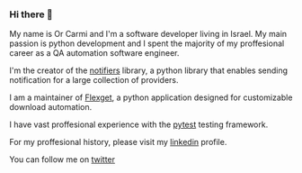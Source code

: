 ### Hi there 👋

My name is Or Carmi and I'm a software developer living in Israel. My main passion is python development and I spent the majority of my proffesional career as a QA automation software engineer. 

I'm the creator of the [notifiers](https://github.com/liiight/notifiers) library, a python library that enables sending notification for a large collection of providers.

I am a maintainer of [Flexget](https://flexget.com/), a python application designed for customizable download automation.

I have vast proffesional experience with the [pytest](https://docs.pytest.org/en/stable/) testing framework.

For my proffesional history, please visit my [linkedin](https://www.linkedin.com/in/orcarmi/) profile.

You can follow me on [twitter](https://twitter.com/liiight) 




<!--
**liiight/liiight** is a ✨ _special_ ✨ repository because its `README.md` (this file) appears on your GitHub profile.

Here are some ideas to get you started:

- 🔭 I’m currently working on ...
- 🌱 I’m currently learning ...
- 👯 I’m looking to collaborate on ...
- 🤔 I’m looking for help with ...
- 💬 Ask me about ...
- 📫 How to reach me: ...
- 😄 Pronouns: ...
- ⚡ Fun fact: ...
-->
